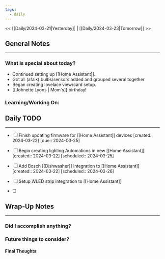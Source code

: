 ```yaml
---
tags:
  - daily
---
```

<< [[Daily/2024-03-21|Yesterday]] |  [[Daily/2024-03-23|Tomorrow]] >>

## General Notes
---
### What is special about today?
- Continued setting up [[Home Assistant]].  
- Got all (afaik) bulbs/sensors added and grouped several together
- Began creating lovelace view/card setup.
- [[Johnette Lyons | Mom's]] birthday!

### Learning/Working On:



## Daily TODO
---
- [ ] Finish updating firmware for [[Home Assistant]] devices  [created:: 2024-03-22]  [due:: 2024-03-25]
- [ ] Begin creating lighting Automations in new [[Home Assistant]]  [created:: 2024-03-22]  [scheduled:: 2024-03-25]

- [ ] Add Bosch [[Dishwasher]] Integration to [[Home Assistant]]  [created:: 2024-03-22]  [scheduled:: 2024-03-26]
- [ ] Setup WLED strip integration to [[Home Assistant]]
- [ ] 

## Wrap-Up Notes
---
### Did I accomplish anything?
### Future things to consider?
#### Final Thoughts

